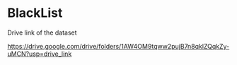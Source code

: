 # BlackList


Drive link of the dataset

https://drive.google.com/drive/folders/1AW4OM9tqww2pujB7n8qklZQqkZy-uMCN?usp=drive_link
